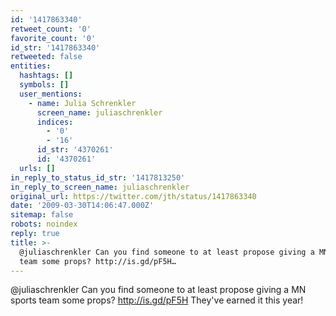 ```yaml
---
id: '1417863340'
retweet_count: '0'
favorite_count: '0'
id_str: '1417863340'
retweeted: false
entities:
  hashtags: []
  symbols: []
  user_mentions:
    - name: Julia Schrenkler
      screen_name: juliaschrenkler
      indices:
        - '0'
        - '16'
      id_str: '4370261'
      id: '4370261'
  urls: []
in_reply_to_status_id_str: '1417813250'
in_reply_to_screen_name: juliaschrenkler
original_url: https://twitter.com/jth/status/1417863340
date: '2009-03-30T14:06:47.000Z'
sitemap: false
robots: noindex
reply: true
title: >-
  @juliaschrenkler Can you find someone to at least propose giving a MN sports
  team some props? http://is.gd/pF5H…
---
```


@juliaschrenkler Can you find someone to at least propose giving a MN sports team some props? http://is.gd/pF5H They've earned it this year!